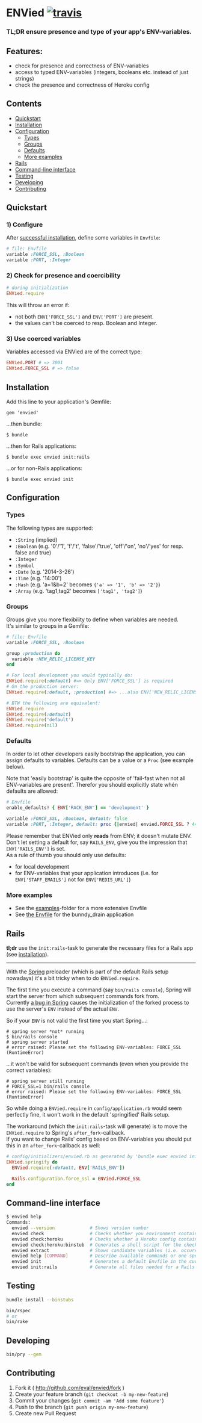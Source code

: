 # ENVied [![travis](https://secure.travis-ci.org/eval/envied.png?branch=master)](https://secure.travis-ci.org/#!/eval/envied)

### TL;DR ensure presence and type of your app's ENV-variables.

## Features:

* check for presence and correctness of ENV-variables
* access to typed ENV-variables (integers, booleans etc. instead of just strings)
* check the presence and correctness of Heroku config

## Contents

* [Quickstart](#quickstart)
* [Installation](#installation)
* [Configuration](#configuration)
  * [Types](#types)
  * [Groups](#groups)
  * [Defaults](#defaults)
  * [More examples](#more-examples)
* [Rails](#rails)
* [Command-line interface](#command-line-interface)
* [Testing](#testing)
* [Developing](#developing)
* [Contributing](#contributing)

## Quickstart

### 1) Configure

After [successful installation](#installation), define some variables in `Envfile`:

```ruby
# file: Envfile
variable :FORCE_SSL, :Boolean
variable :PORT, :Integer
```

### 2) Check for presence and coercibility

```ruby
# during initialization
ENVied.require
```

This will throw an error if:
* not both `ENV['FORCE_SSL']` and `ENV['PORT']` are present.
* the values can't be coerced to resp. Boolean and Integer.

### 3) Use coerced variables

Variables accessed via ENVied are of the correct type:

```ruby
ENVied.PORT # => 3001
ENVied.FORCE_SSL # => false
```

## Installation

Add this line to your application's Gemfile:

    gem 'envied'

...then bundle:

    $ bundle

...then for Rails applications:

    $ bundle exec envied init:rails

...or for non-Rails applications:

    $ bundle exec envied init

## Configuration

### Types

The following types are supported:

* `:String` (implied)
* `:Boolean` (e.g. '0'/'1', 'f'/'t', 'false'/'true', 'off'/'on', 'no'/'yes' for resp. false and true)
* `:Integer`
* `:Symbol`
* `:Date` (e.g. '2014-3-26')
* `:Time` (e.g. '14:00')
* `:Hash` (e.g. 'a=1&b=2' becomes `{'a' => '1', 'b' => '2'}`)
* `:Array` (e.g. 'tag1,tag2' becomes `['tag1', 'tag2']`)

### Groups

Groups give you more flexibility to define when variables are needed.  
It's similar to groups in a Gemfile:

```ruby
# file: Envfile
variable :FORCE_SSL, :Boolean

group :production do
  variable :NEW_RELIC_LICENSE_KEY
end
```

```ruby
# For local development you would typically do:
ENVied.require(:default) #=> Only ENV['FORCE_SSL'] is required
# On the production server:
ENVied.require(:default, :production) #=> ...also ENV['NEW_RELIC_LICENSE_KEY'] is required

# BTW the following are equivalent:
ENVied.require
ENVied.require(:default)
ENVied.require('default')
ENVied.require(nil)
```

### Defaults

In order to let other developers easily bootstrap the application, you can assign defaults to variables.
Defaults can be a value or a `Proc` (see example below).

Note that 'easily bootstrap' is quite the opposite of 'fail-fast when not all ENV-variables are present'. Therefor you should explicitly state whén defaults are allowed:

```ruby
# Envfile
enable_defaults! { ENV['RACK_ENV'] == 'development' }

variable :FORCE_SSL, :Boolean, default: false
variable :PORT, :Integer, default: proc {|envied| envied.FORCE_SSL ? 443 : 80 }
```

Please remember that ENVied only **reads** from ENV; it doesn't mutate ENV.
Don't let setting a default for, say `RAILS_ENV`, give you the impression that `ENV['RAILS_ENV']` is set.  
As a rule of thumb you should only use defaults:
* for local development
* for ENV-variables that your application introduces (i.e. for `ENV['STAFF_EMAILS']` not for `ENV['REDIS_URL']`)

### More examples

* See the [examples](/examples)-folder for a more extensive Envfile
* See [the Envfile](https://github.com/eval/bunny_drain/blob/c54d7d977afb5e23a92da7a2fd0d39f6a7e29bf1/Envfile) for the bunndy_drain application

## Rails

**tl;dr** use the `init:rails`-task to generate the necessary files for a Rails app (see [installation](#installation)).

---

With the [Spring](https://github.com/rails/spring) preloader (which is part of the default Rails setup nowadays) it's a bit tricky when to do `ENVied.require`.

The first time you execute a command (say `bin/rails console`), Spring will start the server from which subsequent commands fork from.  
Currently [a bug in Spring](https://github.com/rails/spring/pull/267#issue-28580171) causes the initialization of the forked process to use the server's `ENV` instead of the actual `ENV`.  

So if your `ENV` is not valid the first time you start Spring...:

    # spring server *not* running
    $ bin/rails console
    # spring server started
    # error raised: Please set the following ENV-variables: FORCE_SSL (RuntimeError)

...it won't be valid for subsequent commands (even when you provide the correct variables):

    # spring server still running
    # FORCE_SSL=1 bin/rails console
    # error raised: Please set the following ENV-variables: FORCE_SSL (RuntimeError)

So while doing a `ENVied.require` in `config/application.rb` would seem perfectly fine, it won't work in the default 'springified' Rails setup.

The workaround (which the `init:rails`-task will generate) is to move the `ENVied.require` to Spring's `after_fork`-callback.  
If you want to change Rails' config based on ENV-variables you should put this in an `after_fork`-callback as well:

```ruby
# config/initializers/envied.rb as generated by 'bundle exec envied init:rails'
ENVied.springify do
  ENVied.require(:default, ENV['RAILS_ENV'])

  Rails.configuration.force_ssl = ENVied.FORCE_SSL
end
```

## Command-line interface

```bash
$ envied help
Commands:
  envied --version             # Shows version number
  envied check                 # Checks whether you environment contains the defined variables
  envied check:heroku          # Checks whether a Heroku config contains the defined variables
  envied check:heroku:binstub  # Generates a shell script for the check:heroku-task
  envied extract               # Shows candidate variables (i.e. occurences of ENV['X'])
  envied help [COMMAND]        # Describe available commands or one specific command
  envied init                  # Generates a default Envfile in the current working directory
  envied init:rails            # Generate all files needed for a Rails project
```

## Testing

```bash
bundle install --binstubs

bin/rspec
# or
bin/rake
```

## Developing

```bash
bin/pry --gem
```

## Contributing

1. Fork it ( http://github.com/eval/envied/fork )
2. Create your feature branch (`git checkout -b my-new-feature`)
3. Commit your changes (`git commit -am 'Add some feature'`)
4. Push to the branch (`git push origin my-new-feature`)
5. Create new Pull Request
